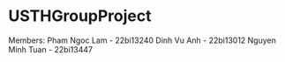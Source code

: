 # USTHGroupProject

Members:
Pham Ngoc Lam - 22bi13240
Dinh Vu Anh - 22bi13012
Nguyen Minh Tuan - 22bi13447
